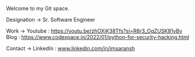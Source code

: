 Welcome to my Git space.

Designation ->
Sr. Software Engineer

Work ->
Youtube :  https://youtu.be/zhOXjK38Tfs?si=R8r3_OqZUSK81yBv
Blog : https://www.codexpace.in/2022/01/python-for-security-hacking.html

Contact -> 
LinkedIn : www.linkedin.com/in/imsaransh

